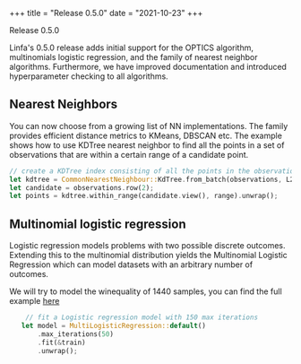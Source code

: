 +++
title = "Release 0.5.0"
date = "2021-10-23"
+++

Release 0.5.0

Linfa's 0.5.0 release adds initial support for the OPTICS algorithm, multinomials logistic regression, and the family of nearest neighbor algorithms. Furthermore, we have improved documentation and introduced hyperparameter checking to all algorithms.

## Nearest Neighbors

You can now choose from a growing list of NN implementations. The family provides efficient distance metrics to KMeans, DBSCAN etc. The example shows how to use KDTree nearest neighbor to find all the points in a set of observations that are within a certain range of a candidate point.
```rust
// create a KDTree index consisting of all the points in the observations, using Euclidean distance
let kdtree = CommonNearestNeighbour::KdTree.from_batch(observations, L2Dist).unwrap();
let candidate = observations.row(2);
let points = kdtree.within_range(candidate.view(), range).unwrap();
```

## Multinomial logistic regression

Logistic regression models problems with two possible discrete outcomes. Extending this to the multinomial distribution yields the Multinomial Logistic Regression which can model datasets with an arbitrary number of outcomes. 

We will try to model the winequality of 1440 samples, you can find the full example [here](https://github.com/rust-ml/linfa/blob/master/algorithms/linfa-logistic/examples/winequality_multi.rs)
```rust
    // fit a Logistic regression model with 150 max iterations
   let model = MultiLogisticRegression::default()
       .max_iterations(50)
       .fit(&train)
       .unwrap();
```
